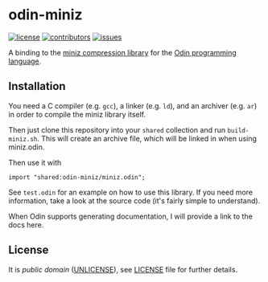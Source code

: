 # odin-miniz
[![license](https://img.shields.io/github/license/ReneHSZ/odin-miniz.svg)](https://github.com/ReneHSZ/odin-miniz/blob/master/LICENSE)
[![contributors](https://img.shields.io/github/contributors/ReneHSZ/odin-miniz.svg)](https://github.com/ReneHSZ/odin-miniz/graphs/contributors)
[![issues](https://img.shields.io/github/issues/ReneHSZ/odin-miniz.svg)](https://github.com/ReneHSZ/odin-miniz/issues)

A binding to the [miniz compression library](https://github.com/richgel999/miniz) for the [Odin programming language](http://odin-lang.org).

## Installation
You need a C compiler (e.g. `gcc`), a linker (e.g. `ld`), and an archiver (e.g. `ar`) in order to compile the miniz library itself.

Then just clone this repository into your `shared` collection and run `build-miniz.sh`.
This will create an archive file, which will be linked in when using miniz.odin.

Then use it with
```
import "shared:odin-miniz/miniz.odin";
```

See `test.odin` for an example on how to use this library. If you need more information, take a look at the source code (it's fairly simple to understand).

When Odin supports generating documentation, I will provide a link to the docs here.

## License
It is *public domain* ([UNLICENSE](http://unlicense.org)), see [LICENSE](LICENSE) file for further details.
